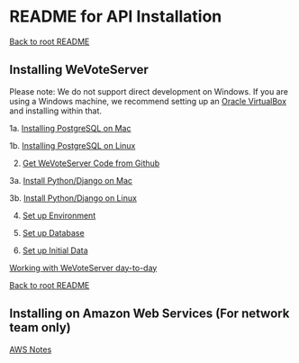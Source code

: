 # README for API Installation

[Back to root README](../README.md)

## Installing WeVoteServer

Please note: We do not support direct development on Windows. 
If you are using a Windows machine, we recommend setting up an [Oracle VirtualBox](https://www.virtualbox.org/wiki/Downloads)
and installing within that.

1a. [Installing PostgreSQL on Mac](README_API_INSTALL_POSTGRES_MAC.md)

1b. [Installing PostgreSQL on Linux](README_API_INSTALL_POSTGRES_LINUX.md)

2. [Get WeVoteServer Code from Github](README_API_INSTALL_CODE_FROM_GITHUB.md)

3a. [Install Python/Django on Mac](README_API_INSTALL_PYTHON_MAC.md)

3b. [Install Python/Django on Linux](README_API_INSTALL_PYTHON_LINUX.md)

4. [Set up Environment](README_API_INSTALL_SETUP_ENVIRONMENT.md)

5. [Set up Database](README_API_INSTALL_SETUP_DATABASE.md)

6. [Set up Initial Data](README_API_INSTALL_SETUP_DATA.md)

[Working with WeVoteServer day-to-day](README_WORKING_WITH_WE_VOTE_SERVER.md)

[Back to root README](../README.md)

## Installing on Amazon Web Services (For network team only)

[AWS Notes](README_API_INSTALL_AWS.md)